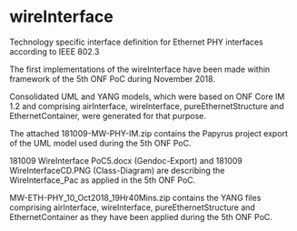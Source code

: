 # wireInterface
Technology specific interface definition for Ethernet PHY interfaces according to IEEE 802.3

The first implementations of the wireInterface have been made within framework of the 5th ONF PoC during November 2018.

Consolidated UML and YANG models, which were based on ONF Core IM 1.2 and comprising airInterface, wireInterface, pureEthernetStructure and EthernetContainer, were generated for that purpose.

The attached 181009-MW-PHY-IM.zip contains the Papyrus project export of the UML model used during the 5th ONF PoC.

181009 WireInterface PoC5.docx (Gendoc-Export) and 181009 WireInterfaceCD.PNG (Class-Diagram) are describing the WireInterface_Pac as applied in the 5th ONF PoC.

MW-ETH-PHY_10_Oct2018_19Hr40Mins.zip contains the YANG files comprising airInterface, wireInterface, pureEthernetStructure and EthernetContainer as they have been applied during the 5th ONF PoC.
